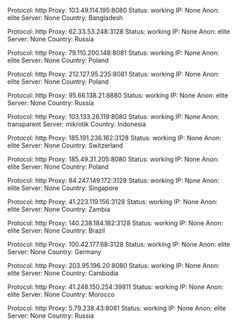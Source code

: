 Protocol: http
Proxy: 103.49.114.195:8080
Status: working
IP: None
Anon: elite
Server: None
Country: Bangladesh

Protocol: http
Proxy: 62.33.53.248:3128
Status: working
IP: None
Anon: elite
Server: None
Country: Russia

Protocol: http
Proxy: 79.110.200.148:8081
Status: working
IP: None
Anon: elite
Server: None
Country: Poland

Protocol: http
Proxy: 212.127.95.235:8081
Status: working
IP: None
Anon: elite
Server: None
Country: Poland

Protocol: http
Proxy: 95.66.138.21:8880
Status: working
IP: None
Anon: elite
Server: None
Country: Russia

Protocol: http
Proxy: 103.133.26.119:8080
Status: working
IP: None
Anon: transparent
Server: mikrotik
Country: Indonesia

Protocol: http
Proxy: 185.191.236.162:3128
Status: working
IP: None
Anon: elite
Server: None
Country: Switzerland

Protocol: http
Proxy: 185.49.31.205:8080
Status: working
IP: None
Anon: elite
Server: None
Country: Poland

Protocol: http
Proxy: 84.247.149.172:3128
Status: working
IP: None
Anon: elite
Server: None
Country: Singapore

Protocol: http
Proxy: 41.223.119.156:3128
Status: working
IP: None
Anon: elite
Server: None
Country: Zambia

Protocol: http
Proxy: 140.238.184.182:3128
Status: working
IP: None
Anon: elite
Server: None
Country: Brazil

Protocol: http
Proxy: 100.42.177.68:3128
Status: working
IP: None
Anon: elite
Server: None
Country: Germany

Protocol: http
Proxy: 203.95.196.20:8080
Status: working
IP: None
Anon: elite
Server: None
Country: Cambodia

Protocol: http
Proxy: 41.248.150.254:39811
Status: working
IP: None
Anon: elite
Server: None
Country: Morocco

Protocol: http
Proxy: 5.79.238.43:8081
Status: working
IP: None
Anon: elite
Server: None
Country: Russia

